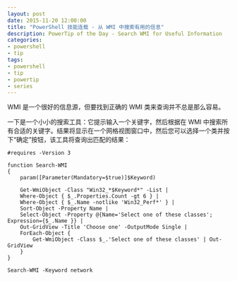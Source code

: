 ```yaml
---
layout: post
date: 2015-11-20 12:00:00
title: "PowerShell 技能连载 - 从 WMI 中搜索有用的信息"
description: PowerTip of the Day - Search WMI for Useful Information
categories:
- powershell
- tip
tags:
- powershell
- tip
- powertip
- series
---
```

WMI 是一个很好的信息源，但要找到正确的 WMI 类来查询并不总是那么容易。

一下是一个小小的搜索工具：它提示输入一个关键字，然后根据在 WMI 中搜索所有合适的关键字。结果将显示在一个网格视图窗口中，然后您可以选择一个类并按下“确定”按钮，该工具将查询出匹配的结果：

    #requires -Version 3

    function Search-WMI
    {
        param([Parameter(Mandatory=$true)]$Keyword)

        Get-WmiObject -Class "Win32_*$Keyword*" -List |
        Where-Object { $_.Properties.Count -gt 6 } |
        Where-Object { $_.Name -notlike 'Win32_Perf*' } |
        Sort-Object -Property Name |
        Select-Object -Property @{Name='Select one of these classes'; Expression={$_.Name }} |
        Out-GridView -Title 'Choose one' -OutputMode Single |
        ForEach-Object {
            Get-WmiObject -Class $_.'Select one of these classes' | Out-GridView
        }
    }

    Search-WMI -Keyword network

<!--本文国际来源：[Search WMI for Useful Information](http://community.idera.com/powershell/powertips/b/tips/posts/search-wmi-for-useful-information)-->
